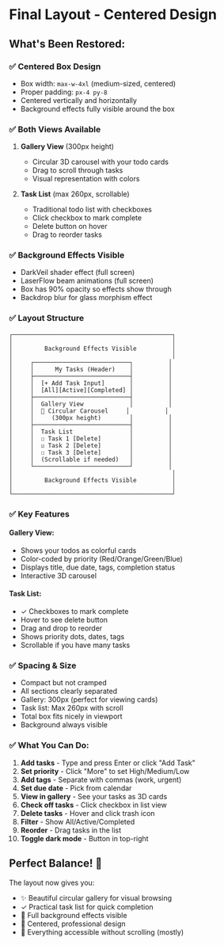 # Final Layout - Centered Design

## What's Been Restored:

### ✅ **Centered Box Design**
- Box width: `max-w-4xl` (medium-sized, centered)
- Proper padding: `px-4 py-8`
- Centered vertically and horizontally
- Background effects fully visible around the box

### ✅ **Both Views Available**
1. **Gallery View** (300px height)
   - Circular 3D carousel with your todo cards
   - Drag to scroll through tasks
   - Visual representation with colors

2. **Task List** (max 260px, scrollable)
   - Traditional todo list with checkboxes
   - Click checkbox to mark complete
   - Delete button on hover
   - Drag to reorder tasks

### ✅ **Background Effects Visible**
- DarkVeil shader effect (full screen)
- LaserFlow beam animations (full screen)
- Box has 90% opacity so effects show through
- Backdrop blur for glass morphism effect

### ✅ **Layout Structure**

```
┌─────────────────────────────────────────────┐
│                                             │
│         Background Effects Visible          │
│                                             │
│     ┌───────────────────────────┐          │
│     │      My Tasks (Header)    │          │
│     ├───────────────────────────┤          │
│     │  [+ Add Task Input]       │          │
│     │  [All][Active][Completed] │          │
│     ├───────────────────────────┤          │
│     │  Gallery View             │          │
│     │  🎡 Circular Carousel     │          │
│     │     (300px height)        │          │
│     ├───────────────────────────┤          │
│     │  Task List                │          │
│     │  ☐ Task 1 [Delete]        │          │
│     │  ☑ Task 2 [Delete]        │          │
│     │  ☐ Task 3 [Delete]        │          │
│     │  (Scrollable if needed)   │          │
│     └───────────────────────────┘          │
│                                             │
│         Background Effects Visible          │
│                                             │
└─────────────────────────────────────────────┘
```

### ✅ **Key Features**

#### **Gallery View:**
- Shows your todos as colorful cards
- Color-coded by priority (Red/Orange/Green/Blue)
- Displays title, due date, tags, completion status
- Interactive 3D carousel

#### **Task List:**
- ✓ Checkboxes to mark complete
- Hover to see delete button
- Drag and drop to reorder
- Shows priority dots, dates, tags
- Scrollable if you have many tasks

### ✅ **Spacing & Size**
- Compact but not cramped
- All sections clearly separated
- Gallery: 300px (perfect for viewing cards)
- Task list: Max 260px with scroll
- Total box fits nicely in viewport
- Background always visible

### ✅ **What You Can Do:**

1. **Add tasks** - Type and press Enter or click "Add Task"
2. **Set priority** - Click "More" to set High/Medium/Low
3. **Add tags** - Separate with commas (work, urgent)
4. **Set due date** - Pick from calendar
5. **View in gallery** - See your tasks as 3D cards
6. **Check off tasks** - Click checkbox in list view
7. **Delete tasks** - Hover and click trash icon
8. **Filter** - Show All/Active/Completed
9. **Reorder** - Drag tasks in the list
10. **Toggle dark mode** - Button in top-right

## Perfect Balance! 🎯

The layout now gives you:
- ✨ Beautiful circular gallery for visual browsing
- ✓ Practical task list for quick completion
- 🎨 Full background effects visible
- 📐 Centered, professional design
- 🚀 Everything accessible without scrolling (mostly)
